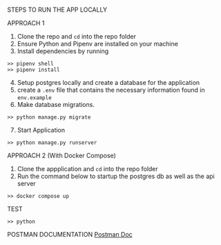 
#

STEPS TO RUN THE APP LOCALLY

APPROACH 1

1. Clone the repo and `cd` into the repo folder
2. Ensure Python and Pipenv are installed on your machine
3. Install dependencies by running 
```
>> pipenv shell
>> pipenv install
```
4. Setup postgres locally and create a database for the application
5. create a `.env` file that contains the necessary information found in `env.example`
6. Make database migrations. 
```
>> python manage.py migrate
```
7. Start Application
```
>> python manage.py runserver
```

APPROACH 2 (With Docker Compose)
1. Clone the appplication and `cd` into the repo folder
2. Run the command below to startup the postgres db as well as the api server
```
>> docker compose up
```

TEST
```
>> python
```

POSTMAN DOCUMENTATION
[Postman Doc](https://documenter.getpostman.com/view/11044390/2s7YYu4hju)